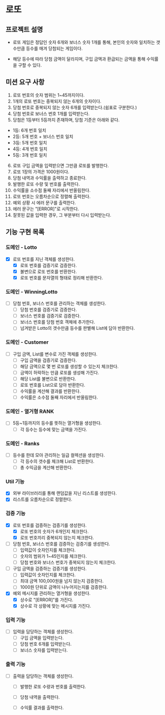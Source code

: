 # 로또

## 프로젝트 설명
- 로또 게임은 정답인 숫자 6개와 보너스 숫자 1개를 통해,
본인의 숫자와 일치하는 갯수만큼 등수를 매겨 당첨되는 게임이다.

- 해당 등수에 따라 당첨 금액이 달라지며,
구입 금액과 환급되는 금액을 통해 수익률을 구할 수 있다.

## 미션 요구 사항
1. 로또 번호의 숫자 범위는 1~45까지이다.
2. 1개의 로또 번호는 중복되지 않는 6개의 숫자이다.
3. 당첨 번호로 중복되지 않는 숫자 6개를 입력받는다.(쉼표로 구분한다.)
4. 당첨 번호로 보너스 번호 1개를 입력받는다.
5. 당첨은 1등부터 5등까지 존재하며, 당첨 기준은 아래와 같다.
- 1등: 6개 번호 일치
- 2등: 5개 번호 + 보너스 번호 일치
- 3등: 5개 번호 일치
- 4등: 4개 번호 일치
- 5등: 3개 번호 일치
6. 로또 구입 금액을 입력받으면 그만큼 로또를 발행한다.
7. 로또 1장의 가격은 1000원이다.
8. 당첨 내역과 수익률을 출력하고 종료한다.
9. 발행한 로또 수량 및 번호를 출력한다.
10. 수익률을 소수점 둘째 자리에서 반올림한다.
11. 로또 번호는 오름차순으로 정렬해 출력한다.
12. 예외 상황 시 에러 문구를 출력한다.
13. 에러 문구는 "[ERROR]"로 시작한다.
14. 잘못된 값을 입력한 경우, 그 부분부터 다시 입력받는다.


## 기능 구현 목록
### 도메인 - Lotto
- [x] 로또 번호를 지닌 객체를 생성한다.
  - [x] 로또 번호를 검증기로 검증한다.
  - [x] 불변으로 로또 번호를 반환한다.
  - [x] 로또 번호를 문자열의 형태로 정리해 반환한다.

### 도메인 - WinningLotto
- [ ] 당첨 번호, 보너스 번호를 관리하는 객체를 생성한다.
  - [ ] 당첨 번호를 검증기로 검증한다.
  - [ ] 보너스 번호를 검증기로 검증한다.
  - [ ] 보너스 번호를 당첨 번호 객체에 추가한다.
  - [ ] 넘겨받은 Lotto의 갯수만큼 등수를 판별해 List에 담아 반환한다.

### 도메인 - Customer
- [ ] 구입 금액, List<Lotto>를 변수로 가진 객체를 생성한다.
  - [ ] 구입 금액을 검증기로 검증한다.
  - [ ] 해당 금액으로 몇 번 로또를 생성할 수 있는지 체크한다.
  - [ ] 금액이 허락하는 만큼 로또를 생성해 가진다.
  - [ ] 해당 List를 불변으로 반환한다.
  - [ ] 로또 번호를 List<String>으로 담아 반환한다.
  - [ ] 수익률을 계산해 결과를 반환한다.
  - [ ] 수익률은 소수점 둘째 자리에서 반올림한다.

### 도메인 - 열거형 RANK
- [ ] 5등~1등까지의 등수를 뜻하는 열거형을 생성한다.
  - [ ] 각 등수는 등수에 맞는 금액을 가진다.

### 도메인 - Ranks
- [ ] 등수를 한데 모아 관리하는 일급 컬렉션을 생성한다.
  - [ ] 각 등수의 갯수를 체크해 List로 반환한다.
  - [ ] 총 수익금을 계산해 반환한다.

### Util 기능
- [x] 외부 라이브러리를 통해 랜덤값을 지닌 리스트를 생성한다.
- [x] 리스트를 오름차순으로 정렬한다.

### 검증 기능
- [x] 로또 번호를 검증하는 검증기를 생성한다.
  - [x] 로또 번호의 숫자가 6개인지 체크한다.
  - [x] 로또 번호끼리 중복되지 않는지 체크한다.

- [ ] 당첨 번호, 보너스 번호를 검증하는 검증기를 생성한다.
  - [ ] 입력값이 숫자인지를 체크한다.
  - [ ] 숫자의 범위가 1~45인지를 체크한다.
  - [ ] 당첨 번호와 보너스 번호가 중복되지 않는지 체크한다.

- [ ] 구입 금액을 검증하는 검증기를 생성한다.
  - [ ] 입력값이 숫자인지를 체크한다.
  - [ ] 최대 금액 100,000원을 넘지 않는지 검증한다.
  - [ ] 1000원 단위로 금액이 나누어지는지를 검증한다.

- [x] 예외 메시지를 관리하는 열거형을 생성한다.
  - [x] 상수로 "[ERROR]"를 가진다.
  - [x] 상수로 각 상황에 맞는 메시지를 가진다.

### 입력 기능
- [ ] 입력을 담당하는 객체를 생성한다.
  - [ ] 구입 금액을 입력받는다.
  - [ ] 당첨 번호 6개를 입력받는다.
  - [ ] 보너스 숫자를 입력받는다.

### 출력 기능
- [ ] 출력을 담당하는 객체를 생성한다.
    - [ ] 발행한 로또 수량과 번호를 출력한다.
    - [ ] 당첨 내역을 출력한다.
    - [ ] 수익률 결과를 출력한다.



